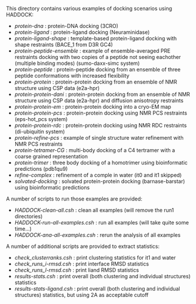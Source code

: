 This directory contains various examples of docking scenarios using HADDOCK:

* _protein-dna_              : protein-DNA docking (3CRO)
* _protein-ligand_           : protein-ligand docking (Neuraminidase)
* _protein-ligand-shape_     : template-based protein-ligand docking with shape restraints (BACE_1 from D3R GC4)
* _protein-peptide-ensemble_ : example of ensemble-averaged PRE restraints docking with two copies of a peptide not seeing 
                           eachother (multiple binding modes) (sumo-daxx-simc system)
* _protein-peptide_          : protein-peptide docking from an ensemble of three peptide conformations with increased flexibility
* _protein-protein_          : protein-protein docking from an ensemble of NMR structure using CSP data (e2a-hpr)
* _protein-protein-dani_     : protein-protein docking from an ensemble of NMR structure using CSP data (e2a-hpr) 
                               and diffusion anisotropy restraints
* _protein-protein-em_       : protein-protein docking into a cryo-EM map
* _protein-protein-pcs_      : protein-protein docking using NMR PCS restraints (eps-hot_pcs system)
* _protein-protein-rdc_      : protein-protein docking using NMR RDC restraints (di-ubiquitin system)
* _protein-refine-pcs_       : example of single structure water refinement with NMR PCS restraints
* _protein-tetramer-CG_      : multi-body docking of a C4 tertramer with a coarse grained representation
* _protein-trimer_           : three body docking of a homotrimer using bioinformatic predictions (pdb1qu9)
* _refine-complex_           : refinement of a comple in water (it0 and it1 skipped)
* _solvated-docking_         : solvated protein-protein docking (barnase-barstar) using bioinformatic predictions



A number of scripts to run those examples are provided:

* _HADDOCK-clean-all.csh_         : clean all examples (will remove the run1 directories)
* _HADDOCK-run-all-examples.csh_  : run all examples (will take quite some time...)
* _HADDOCK-ana-all-examples.csh_  : rerun the analysis of all examples


A number of additional scripts are provided to extract statistics:

* _check_clusterranks.csh_     : print clustering statistics for it1 and water
* _check_runs_i-rmsd.csh_      : print interface RMSD statistics
* _check_runs_l-rmsd.csh_      : print liand RMSD statistics
* _results-stats.csh_          : print overall (both clustering and individual structures) statistics
* _results-stats-ligand.csh_   : print overall (both clustering and individual structures) statistics, but using 2A as acceptable cutoff

